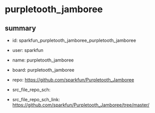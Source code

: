 # purpletooth_jamboree
 
## summary 
* id: sparkfun_purpletooth_jamboree_purpletooth_jamboree
* user: sparkfun
* name: purpletooth_jamboree
* board: purpletooth_jamboree
* repo: https://github.com/sparkfun/Purpletooth_Jamboree



* src_file_repo_sch: 
* src_file_repo_sch_link: https://github.com/sparkfun/Purpletooth_Jamboree/tree/master/






